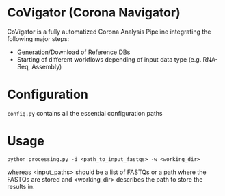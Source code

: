 # CoVigator (Corona Navigator)

CoVigator is a fully automatized Corona Analysis Pipeline integrating the following major steps:

* Generation/Download of Reference DBs
* Starting of different workflows depending of input data type (e.g. RNA-Seq, Assembly)

# Configuration

`config.py` contains all the essential configuration paths

# Usage

```
python processing.py -i <path_to_input_fastqs> -w <working_dir>
```

whereas <input_paths> should be a list of FASTQs or a path where the FASTQs are stored and
<working_dir> describes the path to store the results in.